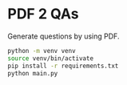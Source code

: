 # PDF 2 QAs

Generate questions by using PDF.

```bash
python -m venv venv
source venv/bin/activate
pip install -r requirements.txt
python main.py
```

